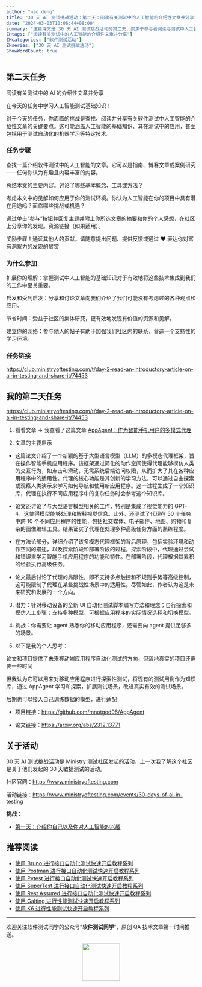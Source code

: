 ```yaml
---
author: "nao.deng"
title: "30 天 AI 测试挑战活动：第二天：阅读有关测试中的人工智能的介绍性文章并分享"
date: "2024-03-03T10:06:44+08:00"
summary: "这篇博文是 30 天 AI 测试挑战活动的第二天，聚焦于参与者阅读与测试中人工智能相关的介绍性文章并分享的环节。博文或许包含了作者对所阅读文章的总结和个人观点，分享了在测试领域中应用人工智能的潜在好处和挑战。通过这样的分享，读者能够更好地理解 AI 在测试中的应用，并促使其他参与者共享他们的见解，促进博文的互动性。这个系列活动有望为测试专业人士提供一个深入了解 AI 测试的平台。"
ZHtags: ["阅读有关测试中的人工智能的介绍性文章并分享"]
ZHcategories: ["软件测试活动"]
ZHseries: ["30 天 AI 测试挑战活动"]
ShowWordCount: true
---
```


## 第二天任务

阅读有关测试中的 AI 的介绍性文章并分享

在今天的任务中学习人工智能测试基础知识！

对于今天的任务，你面临的挑战是查找、阅读并分享有关软件测试中人工智能的介绍性文章的关键要点。这可能涵盖人工智能的基础知识、其在测试中的应用，甚至包括用于测试自动化的机器学习等特定技术。

### 任务步骤

查找一篇介绍软件测试中的人工智能的文章。它可以是指南、博客文章或案例研究——任何你认为有趣且内容丰富的内容。

总结本文的主要内容。讨论了哪些基本概念、工具或方法？

考虑本文中的见解如何应用于你的测试环境。你认为人工智能在你的项目中具有潜在用途吗？面临哪些挑战或机遇？

通过单击“参与”按钮并回复主题并附上你所选文章的摘要和你的个人感想，在社区上分享你的发现。资源链接（如果适用）。

奖励步骤！通读其他人的贡献。请随意提出问题、提供反馈或通过 ❤️ 表达你对富有洞察力的发现的赞赏

### 为什么参加

扩展你的理解：掌握测试中人工智能的基础知识对于有效地将这些技术集成到我们的工作中至关重要。

启发和受到启发：分享和讨论文章向我们介绍了我们可能没有考虑过的各种观点和应用。

节省时间：受益于社区的集体研究，更有效地发现有价值的资源和见解。

建立你的网络：参与他人的帖子有助于加强我们社区内的联系，营造一个支持性的学习环境。

### 任务链接

<https://club.ministryoftesting.com/t/day-2-read-an-introductory-article-on-ai-in-testing-and-share-it/74453>

## 我的第二天任务

<https://club.ministryoftesting.com/t/day-2-read-an-introductory-article-on-ai-in-testing-and-share-it/74453>

1. 看看文章 → 我查看了这篇文章 [AppAgent：作为智能手机用户的多模式代理
](https://arxiv.org/html/2312.13771v2)

2. 文章的主要启示

- 这篇论文介绍了一个新颖的基于大型语言模型（LLM）的多模态代理框架，旨在操作智能手机应用程序。该框架通过简化的动作空间使得代理能够模仿人类的交互行为，如点击和滑动，无需系统后端访问权限，从而扩大了其在各种应用程序中的适用性。代理的核心功能是其创新的学习方法，可以通过自主探索或观察人类演示来学习如何导航和使用新应用程序。这一过程生成了一个知识库，代理在执行不同应用程序中的复杂任务时会参考这个知识库。

- 论文还讨论了与大型语言模型相关的工作，特别是集成了视觉能力的 GPT-4，这使得模型能够处理和解释视觉信息。此外，还测试了代理在 50 个任务中跨 10 个不同应用程序的性能，包括社交媒体、电子邮件、地图、购物和复杂的图像编辑工具。结果证实了代理在处理多种高级任务方面的熟练程度。

- 在方法论部分，详细介绍了该多模态代理框架的背后原理，包括实验环境和动作空间的描述，以及探索阶段和部署阶段的过程。探索阶段中，代理通过尝试和错误来学习智能手机应用程序的功能和特性。在部署阶段，代理根据其累积的经验执行高级任务。

- 论文最后讨论了代理的局限性，即不支持多点触控和不规则手势等高级控制，这可能限制了代理在某些挑战性场景中的适用性。尽管如此，作者认为这是未来研究和发展的一个方向。

3. 潜力：针对移动设备的全新 UI 自动化测试脚本编写方法和理念；自行探索和模仿人工步骤；支持多种模型，可根据应用程序的实际情况选择和切换模型。

4. 挑战：你需要让 agent 熟悉你的移动应用程序，还需要向 agent 提供足够多的场景。

5. 以下是我的个人思考：

论文和项目提供了未来移动端应用程序自动化测试的方向，但落地真实的项目还需要一些时间

但我认为它可以用来对移动应用程序进行探索性测试，将现有的测试用例作为知识库，通过 AppAgent 学习和探索，扩展测试场景，改进真实有效的测试场景。

后期也可以接入自己训练数据的模型，进行适配

- 项目链接：<https://github.com/mnotgod96/AppAgent>

- 论文链接：<https://arxiv.org/abs/2312.13771>

## 关于活动

30 天 AI 测试挑战活动是 Ministry 测试社区发起的活动，上一次我了解这个社区是关于他们发起的 30 天敏捷测试的活动。

社区官网：<https://www.ministryoftesting.com>

活动链接：<https://www.ministryoftesting.com/events/30-days-of-ai-in-testing>

**挑战**：

- [第一天：介绍你自己以及你对人工智能的兴趣](https://naodeng.com.cn/zh/posts/event/30-days-of-ai-in-testing-day-1-introduce-yourself-and-your-interest-in-ai/)

## 推荐阅读

- [使用 Bruno 进行接口自动化测试快速开启教程系列](https://naodeng.com.cn/zh/zhcategories/bruno/)
- [使用 Postman 进行接口自动化测试快速开启教程系列](https://naodeng.tech/zh/zhseries/postman-%E6%8E%A5%E5%8F%A3%E8%87%AA%E5%8A%A8%E5%8C%96%E6%B5%8B%E8%AF%95%E6%95%99%E7%A8%8B/)
- [使用 Pytest 进行接口自动化测试快速开启教程系列](https://naodeng.tech/zh/zhseries/pytest-%E6%8E%A5%E5%8F%A3%E8%87%AA%E5%8A%A8%E5%8C%96%E6%B5%8B%E8%AF%95%E6%95%99%E7%A8%8B/)
- [使用 SuperTest 进行接口自动化测试快速开启教程系列](https://naodeng.tech/zh/zhseries/supertest-%E6%8E%A5%E5%8F%A3%E8%87%AA%E5%8A%A8%E5%8C%96%E6%B5%8B%E8%AF%95%E6%95%99%E7%A8%8B/)
- [使用 Rest Assured 进行接口自动化测试快速开启教程系列](https://naodeng.tech/zh/zhseries/rest-assured-%E6%8E%A5%E5%8F%A3%E8%87%AA%E5%8A%A8%E5%8C%96%E6%B5%8B%E8%AF%95%E6%95%99%E7%A8%8B/)
- [使用 Galting 进行性能测试快速开启教程系列](https://naodeng.tech/zh/zhseries/gatling-%E6%80%A7%E8%83%BD%E6%B5%8B%E8%AF%95%E6%95%99%E7%A8%8B/)
- [使用 K6 进行性能测试快速开启教程系列](https://naodeng.com.cn/zh/zhseries/k6-%E6%80%A7%E8%83%BD%E6%B5%8B%E8%AF%95%E6%95%99%E7%A8%8B/)

---
欢迎关注软件测试同学的公众号“**软件测试同学**”，原创 QA 技术文章第一时间推送。
<!-- markdownlint-disable MD045 -->
<!-- markdownlint-disable MD033 -->
<center>
  <img src="https://cdn.jsdelivr.net/gh/naodeng/blogimg@master/uPic/2023112015'QR Code for 公众号.jpg" style="width: 100px;">
</center>
<!-- markdownlint-disable MD033 -->
<!-- markdownlint-disable MD045 -->